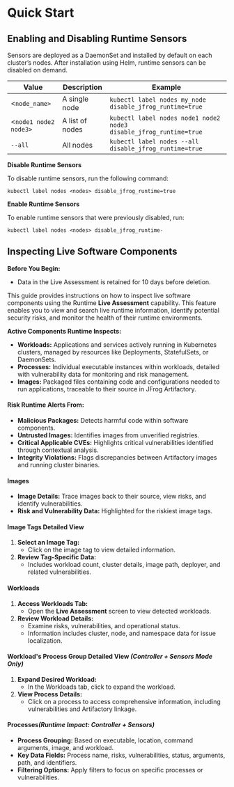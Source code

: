 # Quick Start

## **Enabling and Disabling Runtime Sensors**

Sensors are deployed as a DaemonSet and installed by default on each cluster’s nodes. After installation using Helm, runtime sensors can be disabled on demand.

| **Value**             | **Description** | **Example**                                                        |
| --------------------- | --------------- | ------------------------------------------------------------------ |
| <`node_name>`         | A single node   | `kubectl label nodes my_node disable_jfrog_runtime=true`           |
| <`node1 node2 node3>` | A list of nodes | `kubectl label nodes node1 node2 node3 disable_jfrog_runtime=true` |
| `--all`               | All nodes       | `kubectl label nodes --all disable_jfrog_runtime=true`             |

**Disable Runtime Sensors**&#x20;

&#x20;To disable runtime sensors, run the following command:

```
kubectl label nodes <nodes> disable_jfrog_runtime=true
```

**Enable Runtime Sensors**

To enable runtime sensors that were previously disabled, run:

```
kubectl label nodes <nodes> disable_jfrog_runtime-
```

## Inspecting Live Software Components

**Before You Begin:**

* Data in the Live Assessment is retained for 10 days before deletion.

This guide provides instructions on how to inspect live software components using the Runtime **Live Assessment** capability. This feature enables you to view and search live runtime information, identify potential security risks, and monitor the health of their runtime environments.

**Active Components Runtime Inspects:**

* **Workloads:** Applications and services actively running in Kubernetes clusters, managed by resources like Deployments, StatefulSets, or DaemonSets.
* **Processes:** Individual executable instances within workloads, detailed with vulnerability data for monitoring and risk management.
* **Images:** Packaged files containing code and configurations needed to run applications, traceable to their source in JFrog Artifactory.

#### **Risk Runtime Alerts From:**&#x20;

* **Malicious Packages:** Detects harmful code within software components.
* **Untrusted Images:** Identifies images from unverified registries.
* **Critical Applicable CVEs:** Highlights critical vulnerabilities identified through contextual analysis.
* **Integrity Violations:** Flags discrepancies between Artifactory images and running cluster binaries.

#### **Images**

* **Image Details:** Trace images back to their source, view risks, and identify vulnerabilities.
* **Risk and Vulnerability Data:** Highlighted for the riskiest image tags.

#### **Image Tags Detailed View**

1. **Select an Image Tag:**
   * Click on the image tag to view detailed information.
2. **Review Tag-Specific Data:**
   * Includes workload count, cluster details, image path, deployer, and related vulnerabilities.

#### **Workloads**

1. **Access Workloads Tab:**
   * Open the **Live Assessment** screen to view detected workloads.
2. **Review Workload Details:**
   * Examine risks, vulnerabilities, and operational status.
   * Information includes cluster, node, and namespace data for issue localization.

#### **Workload's Process Group Detailed View** _(Controller + Sensors Mode Only)_

1. **Expand Desired Workload:**
   * In the Workloads tab, click to expand the workload.
2. **View Process Details:**
   * Click on a process to access comprehensive information, including vulnerabilities and Artifactory linkage.

#### **Processes**_(Runtime Impact: Controller + Sensors)_

* **Process Grouping:** Based on executable, location, command arguments, image, and workload.
* **Key Data Fields:** Process name, risks, vulnerabilities, status, arguments, path, and identifiers.
* **Filtering Options:** Apply filters to focus on specific processes or vulnerabilities.



